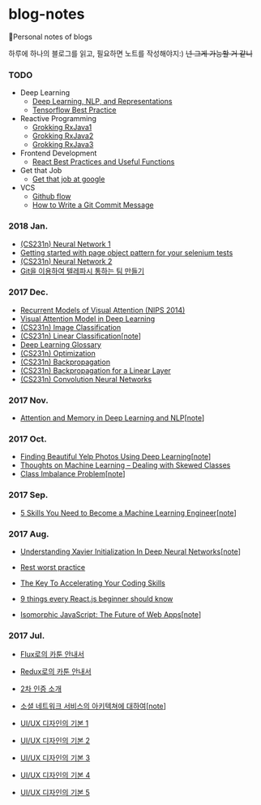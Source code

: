 # blog-notes

:notebook:Personal notes of blogs

하루에 하나의 블로그를 읽고, 필요하면 노트를 작성해야지:) ~~넌 그게 가능할 거 같니~~

### TODO

* Deep Learning
  * [Deep Learning, NLP, and Representations](http://colah.github.io/posts/2014-07-NLP-RNNs-Representations/)
  * [Tensorflow Best Practice](https://wookayin.github.io/TensorFlowKR-2017-talk-bestpractice/ko/#3)
* Reactive Programming
  * [Grokking RxJava1](http://blog.danlew.net/2014/09/15/grokking-rxjava-part-1/)
  * [Grokking RxJava2](http://blog.danlew.net/2014/09/22/grokking-rxjava-part-2/)
  * [Grokking RxJava3](http://blog.danlew.net/2014/09/30/grokking-rxjava-part-3/)
* Frontend Development
  * [React Best Practices and Useful Functions](https://medium.com/@nesbtesh/react-best-practices-a76fd0fbef21)
* Get that Job
  * [Get that job at google](http://steve-yegge.blogspot.kr/2008/03/get-that-job-at-google.html)
* VCS
  * [Github flow](https://guides.github.com/introduction/flow/)
  * [How to Write a Git Commit Message](https://item4.github.io/2016-11-01/How-to-Write-a-Git-Commit-Message/)




### 2018 Jan.

* [(CS231n) Neural Network 1](http://cs231n.github.io/neural-networks-1/)
* [Getting started with page object pattern for your selenium tests](https://www.pluralsight.com/guides/software-engineering-best-practices/getting-started-with-page-object-pattern-for-your-selenium-tests)
* [(CS231n) Neural Network 2](http://cs231n.github.io/neural-networks-2/)
* [Git을 이용하여 텔레파시 통하는 팀 만들기](http://story.haezoom.com/?p=936)




### 2017 Dec.

* [Recurrent Models of Visual Attention (NIPS 2014)](http://sanghyukchun.github.io/91/)
* [Visual Attention Model in Deep Learning](https://towardsdatascience.com/visual-attention-model-in-deep-learning-708813c2912c)
* [(CS231n) Image Classification](http://cs231n.github.io/classification/)
* [(CS231n) Linear Classification](http://cs231n.github.io/linear-classify/)[[note](notes/Linear_Classification.md)]
* [Deep Learning Glossary](http://www.wildml.com/deep-learning-glossary/)
* [(CS231n) Optimization](http://cs231n.github.io/optimization-1/)
* [(CS231n) Backpropagation](http://cs231n.github.io/optimization-2/)
* [(CS231n) Backpropagation for a Linear Layer](http://cs231n.stanford.edu/handouts/linear-backprop.pdf)
* [(CS231n) Convolution Neural Networks](http://cs231n.github.io/convolutional-networks/)




### 2017 Nov.

* [Attention and Memory in Deep Learning and NLP](http://www.wildml.com/2016/01/attention-and-memory-in-deep-learning-and-nlp/)[[note](notes/Attention_and_Memory.md)]




### 2017 Oct.

* [Finding Beautiful Yelp Photos Using Deep Learning](https://engineeringblog.yelp.com/2016/11/finding-beautiful-yelp-photos-using-deep-learning.html)[[note](/notes/Finding_Beautiful_Yelp_Photos_Using_Deep_Learning.md)]
* [Thoughts on Machine Learning – Dealing with Skewed Classes](https://florianhartl.com/thoughts-on-machine-learning-dealing-with-skewed-classes.html)
* [Class Imbalance Problem](http://www.chioka.in/class-imbalance-problem/)[[note](notes/Class_Imbalance_problem.md)]




### 2017 Sep.

* [5 Skills You Need to Become a Machine Learning Engineer](https://blog.udacity.com/2016/04/5-skills-you-need-to-become-a-machine-learning-engineer.html)[[note](notes/5_Skills_you_need_to_become_a_machine_learning_engineer.md)]




### 2017 Aug.

- [Understanding Xavier Initialization In Deep Neural Networks](https://prateekvjoshi.com/2016/03/29/understanding-xavier-initialization-in-deep-neural-networks/)[[note](notes/Understanding_Xavier_Initialization_In_deep_neural_networks.md)]


- [Rest worst practice](https://jacobian.org/writing/rest-worst-practices/)


- [The Key To Accelerating Your Coding Skills](http://blog.thefirehoseproject.com/posts/learn-to-code-and-be-self-reliant/)


- [9 things every React.js beginner should know](https://camjackson.net/post/9-things-every-reactjs-beginner-should-know)


- [Isomorphic JavaScript: The Future of Web Apps](https://medium.com/airbnb-engineering/isomorphic-javascript-the-future-of-web-apps-10882b7a2ebc)[[note](notes/Isomorphic_JavaScript.md)]




### 2017 Jul.

* [Flux로의 카툰 안내서](http://bestalign.github.io/2015/10/06/cartoon-guide-to-flux/)
* [Redux로의 카툰 안내서](http://bestalign.github.io/2015/10/26/cartoon-intro-to-redux/)
* [2차 인증 소개](http://d2.naver.com/helloworld/279640?utm_source=twitterfeed&utm_medium=twitter)


* [소셜 네트워크 서비스의 아키텍쳐에 대하여](http://d2.naver.com/helloworld/551588)[[note](notes/소셜_네트워크_서비스의_아키텍쳐에_대하여.md)]


* [UI/UX 디자인의 기본 1](http://www.fastcampus.co.kr/dgn_school_uds_blog_20161205/)


* [UI/UX 디자인의 기본 2](http://www.fastcampus.co.kr/dgn_school_uds_blog_20161212/)

- [UI/UX 디자인의 기본 3](http://www.fastcampus.co.kr/dgn_school_uds_blog_20161219/)


- [UI/UX 디자인의 기본 4](http://www.fastcampus.co.kr/dgn_school_uds_blog_20170102/)


- [UI/UX 디자인의 기본 5](http://www.fastcampus.co.kr/dgn_school_uds_blog_20170109/)
